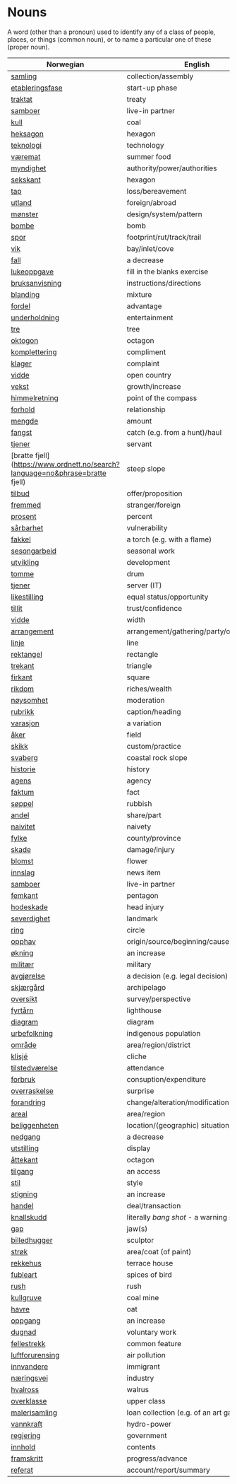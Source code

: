 # Nouns

A word (other than a pronoun) used to identify any of a class of people, places, or things (common noun), or to name a particular one of these (proper noun).

| Norwegian | English | Gender |
| --- | --- | --- |
| [samling](https://www.ordnett.no/search?language=no&phrase=samling) | collection/assembly | m |
| [etableringsfase](https://www.ordnett.no/search?language=no&phrase=etableringsfase) | start-up phase | m |
| [traktat](https://www.ordnett.no/search?language=no&phrase=traktat) | treaty | m |
| [samboer](https://www.ordnett.no/search?language=no&phrase=samboer) | live-in partner | m |
| [kull](https://www.ordnett.no/search?language=no&phrase=kull) | coal | i |
| [heksagon](https://www.ordnett.no/search?language=no&phrase=heksagon) | hexagon | m |
| [teknologi](https://www.ordnett.no/search?language=no&phrase=teknologi) | technology | m |
| [væremat](https://www.ordnett.no/search?language=no&phrase=væremat) | summer food | m |
| [myndighet](https://www.ordnett.no/search?language=no&phrase=myndighet) | authority/power/authorities | m |
| [sekskant](https://www.ordnett.no/search?language=no&phrase=sekskant) | hexagon | m |
| [tap](https://www.ordnett.no/search?language=no&phrase=tap) | loss/bereavement | i |
| [utland](https://www.ordnett.no/search?language=no&phrase=utland) | foreign/abroad | m |
| [mønster](https://www.ordnett.no/search?language=no&phrase=mønster) | design/system/pattern | i |
| [bombe](https://www.ordnett.no/search?language=no&phrase=bombe) | bomb | m |
| [spor](https://www.ordnett.no/search?language=no&phrase=spor) | footprint/rut/track/trail | i |
| [vik](https://www.ordnett.no/search?language=no&phrase=vik) | bay/inlet/cove | m |
| [fall](https://www.ordnett.no/search?language=no&phrase=fall) | a decrease | i |
| [lukeoppgave](https://www.ordnett.no/search?language=no&phrase=lukeoppgave) | fill in the blanks exercise | m |
| [bruksanvisning](https://www.ordnett.no/search?language=no&phrase=bruksanvisning) | instructions/directions | m |
| [blanding](https://www.ordnett.no/search?language=no&phrase=blanding) | mixture | m |
| [fordel](https://www.ordnett.no/search?language=no&phrase=fordel) | advantage | m |
| [underholdning](https://www.ordnett.no/search?language=no&phrase=underholdning) | entertainment | m |
| [tre](https://www.ordnett.no/search?language=no&phrase=tre) | tree | i |
| [oktogon](https://www.ordnett.no/search?language=no&phrase=oktogon) | octagon | m |
| [komplettering](https://www.ordnett.no/search?language=no&phrase=komplettering) | compliment | m |
| [klager](https://www.ordnett.no/search?language=no&phrase=klager) | complaint | m |
| [vidde](https://www.ordnett.no/search?language=no&phrase=vidde) | open country | m |
| [vekst](https://www.ordnett.no/search?language=no&phrase=vekst) | growth/increase | m |
| [himmelretning](https://www.ordnett.no/search?language=no&phrase=himmelretning) | point of the compass | m |
| [forhold](https://www.ordnett.no/search?language=no&phrase=forhold) | relationship | i |
| [mengde](https://www.ordnett.no/search?language=no&phrase=mengde) | amount | m |
| [fangst](https://www.ordnett.no/search?language=no&phrase=fangst) | catch (e.g. from a hunt)/haul | m |
| [tjener](https://www.ordnett.no/search?language=no&phrase=tjener) | servant | m |
| [bratte fjell](https://www.ordnett.no/search?language=no&phrase=bratte fjell) | steep slope | m |
| [tilbud](https://www.ordnett.no/search?language=no&phrase=tilbud) | offer/proposition | i |
| [fremmed](https://www.ordnett.no/search?language=no&phrase=fremmed) | stranger/foreign | m |
| [prosent](https://www.ordnett.no/search?language=no&phrase=prosent) | percent | m |
| [sårbarhet](https://www.ordnett.no/search?language=no&phrase=sårbarhet) | vulnerability | m |
| [fakkel](https://www.ordnett.no/search?language=no&phrase=fakkel) | a torch (e.g. with a flame) | m |
| [sesongarbeid](https://www.ordnett.no/search?language=no&phrase=sesongarbeid) | seasonal work | i |
| [utvikling](https://www.ordnett.no/search?language=no&phrase=utvikling) | development | m |
| [tomme](https://www.ordnett.no/search?language=no&phrase=tomme) | drum | m |
| [tjener](https://www.ordnett.no/search?language=no&phrase=tjener) | server (IT) | m |
| [likestilling](https://www.ordnett.no/search?language=no&phrase=likestilling) | equal status/opportunity | m |
| [tillit](https://www.ordnett.no/search?language=no&phrase=tillit) | trust/confidence | m |
| [vidde](https://www.ordnett.no/search?language=no&phrase=vidde) | width | m/f |
| [arrangement](https://www.ordnett.no/search?language=no&phrase=arrangement) | arrangement/gathering/party/organisation | i |
| [linje](https://www.ordnett.no/search?language=no&phrase=linje) | line | m |
| [rektangel](https://www.ordnett.no/search?language=no&phrase=rektangel) | rectangle | i |
| [trekant](https://www.ordnett.no/search?language=no&phrase=trekant) | triangle | m |
| [firkant](https://www.ordnett.no/search?language=no&phrase=firkant) | square | m |
| [rikdom](https://www.ordnett.no/search?language=no&phrase=rikdom) | riches/wealth | m |
| [nøysomhet](https://www.ordnett.no/search?language=no&phrase=nøysomhet) | moderation | m |
| [rubrikk](https://www.ordnett.no/search?language=no&phrase=rubrikk) | caption/heading | m |
| [varasjon](https://www.ordnett.no/search?language=no&phrase=varasjon) | a variation | m |
| [åker](https://www.ordnett.no/search?language=no&phrase=åker) | field | m |
| [skikk](https://www.ordnett.no/search?language=no&phrase=skikk) | custom/practice | m |
| [svaberg](https://www.ordnett.no/search?language=no&phrase=svaberg) | coastal rock slope | i |
| [historie](https://www.ordnett.no/search?language=no&phrase=historie) | history | m/f |
| [agens](https://www.ordnett.no/search?language=no&phrase=agens) | agency | m |
| [faktum](https://www.ordnett.no/search?language=no&phrase=faktum) | fact | i |
| [søppel](https://www.ordnett.no/search?language=no&phrase=søppel) | rubbish | i |
| [andel](https://www.ordnett.no/search?language=no&phrase=andel) | share/part | m |
| [naivitet](https://www.ordnett.no/search?language=no&phrase=naivitet) | naivety | m |
| [fylke](https://www.ordnett.no/search?language=no&phrase=fylke) | county/province | i |
| [skade](https://www.ordnett.no/search?language=no&phrase=skade) | damage/injury | m |
| [blomst](https://www.ordnett.no/search?language=no&phrase=blomst) | flower | m |
| [innslag](https://www.ordnett.no/search?language=no&phrase=innslag) | news item | i |
| [samboer](https://www.ordnett.no/search?language=no&phrase=samboer) | live-in partner | m |
| [femkant](https://www.ordnett.no/search?language=no&phrase=femkant) | pentagon | m |
| [hodeskade](https://www.ordnett.no/search?language=no&phrase=hodeskade) | head injury | m |
| [severdighet](https://www.ordnett.no/search?language=no&phrase=severdighet) | landmark | m |
| [ring](https://www.ordnett.no/search?language=no&phrase=ring) | circle | m |
| [opphav](https://www.ordnett.no/search?language=no&phrase=opphav) | origin/source/beginning/cause | i |
| [økning](https://www.ordnett.no/search?language=no&phrase=økning) | an increase | m |
| [militær](https://www.ordnett.no/search?language=no&phrase=militær) | military | m |
| [avgjørelse](https://www.ordnett.no/search?language=no&phrase=avgjørelse) | a decision (e.g. legal decision) | m |
| [skjærgård](https://www.ordnett.no/search?language=no&phrase=skjærgård) | archipelago | m |
| [oversikt](https://www.ordnett.no/search?language=no&phrase=oversikt) | survey/perspective | m |
| [fyrtårn](https://www.ordnett.no/search?language=no&phrase=fyrtårn) | lighthouse | i |
| [diagram](https://www.ordnett.no/search?language=no&phrase=diagram) | diagram | i |
| [urbefolkning](https://www.ordnett.no/search?language=no&phrase=urbefolkning) | indigenous population | m |
| [område](https://www.ordnett.no/search?language=no&phrase=område) | area/region/district | i |
| [klisjé](https://www.ordnett.no/search?language=no&phrase=klisjé) | cliche | m |
| [tilstedværelse](https://www.ordnett.no/search?language=no&phrase=tilstedværelse) | attendance | i |
| [forbruk](https://www.ordnett.no/search?language=no&phrase=forbruk) | consuption/expenditure | i |
| [overraskelse](https://www.ordnett.no/search?language=no&phrase=overraskelse) | surprise | m |
| [forandring](https://www.ordnett.no/search?language=no&phrase=forandring) | change/alteration/modification | m |
| [areal](https://www.ordnett.no/search?language=no&phrase=areal) | area/region | i |
| [beliggenheten](https://www.ordnett.no/search?language=no&phrase=beliggenheten) | location/(geographic) situation | m/f |
| [nedgang](https://www.ordnett.no/search?language=no&phrase=nedgang) | a decrease | m |
| [utstilling](https://www.ordnett.no/search?language=no&phrase=utstilling) | display | m |
| [åttekant](https://www.ordnett.no/search?language=no&phrase=åttekant) | octagon | m |
| [tilgang](https://www.ordnett.no/search?language=no&phrase=tilgang) | an access | i |
| [stil](https://www.ordnett.no/search?language=no&phrase=stil) | style | m |
| [stigning](https://www.ordnett.no/search?language=no&phrase=stigning) | an increase | m |
| [handel](https://www.ordnett.no/search?language=no&phrase=handel) | deal/transaction | m |
| [knallskudd](https://www.ordnett.no/search?language=no&phrase=knallskudd) | literally _bang shot_ - a warning shot gun | i |
| [gap](https://www.ordnett.no/search?language=no&phrase=gap) | jaw(s) | m |
| [billedhugger](https://www.ordnett.no/search?language=no&phrase=billedhugger) | sculptor | m |
| [strøk](https://www.ordnett.no/search?language=no&phrase=strøk) | area/coat (of paint) | i |
| [rekkehus](https://www.ordnett.no/search?language=no&phrase=rekkehus) | terrace house | i |
| [fubleart](https://www.ordnett.no/search?language=no&phrase=fubleart) | spices of bird | m/f |
| [rush](https://www.ordnett.no/search?language=no&phrase=rush) | rush | i |
| [kullgruve](https://www.ordnett.no/search?language=no&phrase=kullgruve) | coal mine | m |
| [havre](https://www.ordnett.no/search?language=no&phrase=havre) | oat | m |
| [oppgang](https://www.ordnett.no/search?language=no&phrase=oppgang) | an increase | m |
| [dugnad](https://www.ordnett.no/search?language=no&phrase=dugnad) | voluntary work | m |
| [fellestrekk](https://www.ordnett.no/search?language=no&phrase=fellestrekk) | common feature | i |
| [luftforurensing](https://www.ordnett.no/search?language=no&phrase=luftforurensing) | air pollution | m |
| [innvandere](https://www.ordnett.no/search?language=no&phrase=innvandere) | immigrant | m |
| [næringsvei](https://www.ordnett.no/search?language=no&phrase=næringsvei) | industry | m |
| [hvalross](https://www.ordnett.no/search?language=no&phrase=hvalross) | walrus | m |
| [overklasse](https://www.ordnett.no/search?language=no&phrase=overklasse) | upper class | m |
| [malerisamling](https://www.ordnett.no/search?language=no&phrase=malerisamling) | loan collection (e.g. of an art gallery) | m |
| [vannkraft](https://www.ordnett.no/search?language=no&phrase=vannkraft) | hydro-power | m |
| [regjering](https://www.ordnett.no/search?language=no&phrase=regjering) | government | m |
| [innhold](https://www.ordnett.no/search?language=no&phrase=innhold) | contents | i |
| [framskritt](https://www.ordnett.no/search?language=no&phrase=framskritt) | progress/advance | i |
| [referat](https://www.ordnett.no/search?language=no&phrase=referat) | account/report/summary | i |

